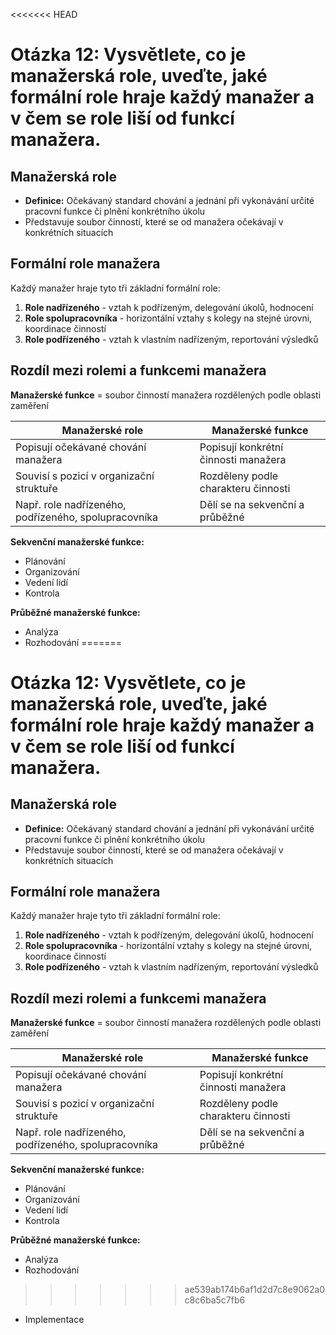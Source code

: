 <<<<<<< HEAD
# Otázka 12: Vysvětlete, co je manažerská role, uveďte, jaké formální role hraje každý manažer a v čem se role liší od funkcí manažera.

## Manažerská role

- **Definice:** Očekávaný standard chování a jednání při vykonávání určité pracovní funkce či plnění konkrétního úkolu
- Představuje soubor činností, které se od manažera očekávají v konkrétních situacích

## Formální role manažera

Každý manažer hraje tyto tři základní formální role:
1. **Role nadřízeného** - vztah k podřízeným, delegování úkolů, hodnocení
2. **Role spolupracovníka** - horizontální vztahy s kolegy na stejné úrovni, koordinace činností
3. **Role podřízeného** - vztah k vlastním nadřízeným, reportování výsledků

## Rozdíl mezi rolemi a funkcemi manažera

**Manažerské funkce** = soubor činností manažera rozdělených podle oblasti zaměření

| Manažerské role | Manažerské funkce |
|-----------------|-------------------|
| Popisují očekávané chování manažera | Popisují konkrétní činnosti manažera |
| Souvisí s pozicí v organizační struktuře | Rozděleny podle charakteru činnosti |
| Např. role nadřízeného, podřízeného, spolupracovníka | Dělí se na sekvenční a průběžné |

**Sekvenční manažerské funkce:**
- Plánování
- Organizování
- Vedení lidí
- Kontrola

**Průběžné manažerské funkce:**
- Analýza
- Rozhodování
=======
# Otázka 12: Vysvětlete, co je manažerská role, uveďte, jaké formální role hraje každý manažer a v čem se role liší od funkcí manažera.

## Manažerská role

- **Definice:** Očekávaný standard chování a jednání při vykonávání určité pracovní funkce či plnění konkrétního úkolu
- Představuje soubor činností, které se od manažera očekávají v konkrétních situacích

## Formální role manažera

Každý manažer hraje tyto tři základní formální role:
1. **Role nadřízeného** - vztah k podřízeným, delegování úkolů, hodnocení
2. **Role spolupracovníka** - horizontální vztahy s kolegy na stejné úrovni, koordinace činností
3. **Role podřízeného** - vztah k vlastním nadřízeným, reportování výsledků

## Rozdíl mezi rolemi a funkcemi manažera

**Manažerské funkce** = soubor činností manažera rozdělených podle oblasti zaměření

| Manažerské role | Manažerské funkce |
|-----------------|-------------------|
| Popisují očekávané chování manažera | Popisují konkrétní činnosti manažera |
| Souvisí s pozicí v organizační struktuře | Rozděleny podle charakteru činnosti |
| Např. role nadřízeného, podřízeného, spolupracovníka | Dělí se na sekvenční a průběžné |

**Sekvenční manažerské funkce:**
- Plánování
- Organizování
- Vedení lidí
- Kontrola

**Průběžné manažerské funkce:**
- Analýza
- Rozhodování
>>>>>>> ae539ab174b6af1d2d7c8e9062a0c8c6ba5c7fb6
- Implementace